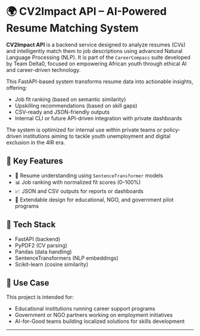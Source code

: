 # 🌍 CV2Impact API – AI-Powered Resume Matching System

**CV2Impact API** is a backend service designed to analyze resumes (CVs) and intelligently match them to job descriptions using advanced Natural Language Processing (NLP). It is part of the `CareerCompass` suite developed by Team Delta0, focused on empowering African youth through ethical AI and career-driven technology.

This FastAPI-based system transforms resume data into actionable insights, offering:
- Job fit ranking (based on semantic similarity)
- Upskilling recommendations (based on skill gaps)
- CSV-ready and JSON-friendly outputs
- Internal CLI or future API-driven integration with private dashboards

The system is optimized for internal use within private teams or policy-driven institutions aiming to tackle youth unemployment and digital exclusion in the 4IR era.

## 🔧 Key Features

- 🧠 Resume understanding using `SentenceTransformer` models
- 📊 Job ranking with normalized fit scores (0–100%)
- 📈 JSON and CSV outputs for reports or dashboards
- 🔁 Extendable design for educational, NGO, and government pilot programs

## 🚀 Tech Stack

- FastAPI (backend)
- PyPDF2 (CV parsing)
- Pandas (data handling)
- SentenceTransformers (NLP embeddings)
- Scikit-learn (cosine similarity)

## 🔐 Use Case

This project is intended for:
- Educational institutions running career support programs
- Government or NGO partners working on employment initiatives
- AI-for-Good teams building localized solutions for skills development

---


